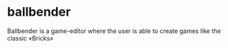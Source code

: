 # ballbender
Ballbender is a game-editor where the user is able to create games like the classic «Bricks»
